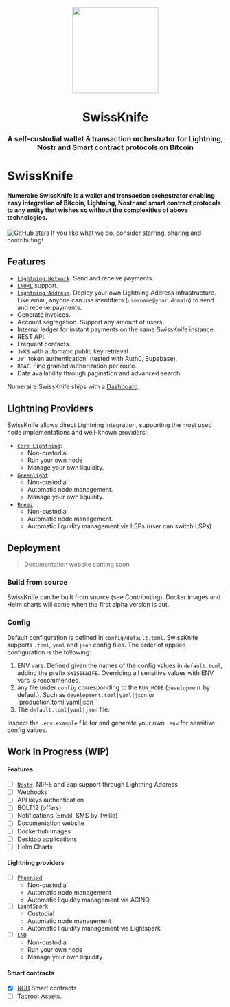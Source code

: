 <div align="center">
  <img src="https://numeraire.fra1.cdn.digitaloceanspaces.com/development/LOGO_FULL_PNG_color_dark_9d58514132.png" height="200"/>
  <h1>SwissKnife</h1>
  <h3>A self-custodial wallet & transaction orchestrator for Lightning, Nostr and Smart contract protocols on Bitcoin</h3>
</div>

# SwissKnife

#### Numeraire SwissKnife is a wallet and transaction orchestrator enabling easy integration of Bitcoin, Lightning, Nostr and smart contract protocols to any entity that wishes so without the complexities of above technologies.

[![GitHub stars](https://img.shields.io/github/stars/bitcoin-numeraire/swissknife.svg?style=social&label=Star&maxAge=1)](https://github.com/bitcoin-numeraire/swissknife/stargazers)
If you like what we do, consider starring, sharing and contributing!

## Features

- [`Lightning Network`](https://github.com/lnurl/luds). Send and receive payments.
- [`LNURL`](https://github.com/lnurl/luds) support.
- [`Lightning Address`](https://lightningaddress.com/). Deploy your own Lightning Address infrastructure. Like email, anyone can use identifiers (`username@your.domain`) to send and receive payments.
- Generate invoices.
- Account segregation. Support any amount of users.
- Internal ledger for instant payments on the same SwissKnife instance.
- REST API.
- Frequent contacts.
- `JWKS` with automatic public key retrieval
- `JWT` token authentication` (tested with Auth0, Supabase).
- `RBAC`. Fine grained authorization per route.
- Data availability through pagination and advanced search.

Numeraire SwissKnife ships with a [Dashboard](https://github.com/bitcoin-numeraire/swissknife-dashboard).

## Lightning Providers

SwissKnife allows direct Lightning integration, supporting the most used node implementations and well-known providers:

- [`Core Lightning`](https://corelightning.org/):
  - Non-custodial
  - Run your own node
  - Manage your own liquidity.
- [`Greenlight`](https://blockstream.com/lightning/greenlight/):
  - Non-custodial
  - Automatic node management.
  - Manage your own liquidity.
- [`Breez`](https://breez.technology/sdk/):
  - Non-custodial
  - Automatic node management.
  - Automatic liquidity management via LSPs (user can switch LSPs)

## Deployment

> Documentation website coming soon

### Build from source

SwissKnife can be built from source (see Contributing), Docker images and Helm charts will come when the first alpha version is out.

### Config

Default configuration is defined in `config/default.toml`. SwissKnife supports `.toml`, `yaml` and `json` config files. The order of applied configuration is the following:

1. ENV vars. Defined given the names of the config values in `default.toml`, adding the prefix `SWISSKNIFE`. Overriding all sensitive values with ENV vars is recommended.
2. any file under `config` corresponding to the `RUN_MODE` (`development` by default). Such as `development.toml|yaml|json` or `production.toml|yaml|json``
3. The `default.toml|yaml|json` file.

Inspect the `.env.example` file for and generate your own `.env` for sensitive config values.

## Work In Progress (WIP)

#### Features

- [ ] [`Nostr`](https://github.com/nostr-protocol/nips/blob/master/57.md). NIP-5 and Zap support through Lightning Address
- [ ] Webhooks
- [ ] API keys authentication
- [ ] BOLT12 (offers)
- [ ] Notifications (Email, SMS by Twilio)
- [ ] Documentation website
- [ ] Dockerhub images
- [ ] Desktop applications
- [ ] Helm Charts

#### Lightning providers

- [ ] [`Phoenixd`](https://phoenix.acinq.co/server)
  - Non-custodial
  - Automatic node management
  - Automatic liquidity management via ACINQ.
- [ ] [`LightSpark`](https://www.lightspark.com/)
  - Custodial
  - Automatic node management
  - Automatic liquidity management via Lightspark
- [ ] [`LND`](https://github.com/lightningnetwork/lnd)
  - Non-custodial
  - Run your own node
  - Manage your own liquidity

#### Smart contracts

- [x] [RGB](https://rgb.tech/) Smart contracts
- [ ] [Taproot Assets](https://docs.lightning.engineering/the-lightning-network/taproot-assets).
